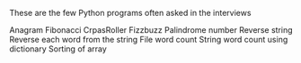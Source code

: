  These are the few Python programs often asked in the interviews

Anagram
Fibonacci
CrpasRoller
Fizzbuzz
Palindrome number
Reverse string
Reverse each word from the string
File word count
String word count using dictionary
Sorting of array
